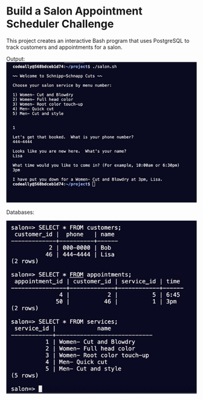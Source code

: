 # Build a Salon Appointment Scheduler Challenge

This project creates an interactive Bash program that uses PostgreSQL to track customers and appointments for a salon.

Output:
![Salon Scheduler Program](./img/salon_program.jpg)

Databases:

![Salon Scheduler Databases](./img/salon_data.jpg)

